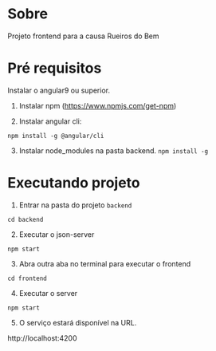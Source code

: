 # Sobre

Projeto frontend para a causa Rueiros do Bem

# Pré requisitos

Instalar o angular9 ou superior.

1. Instalar npm (https://www.npmjs.com/get-npm)

2. Instalar angular cli:

`npm install -g @angular/cli`

3. Instalar node_modules na pasta backend.
`npm install -g`

# Executando projeto

1. Entrar na pasta do projeto `backend` 

`cd backend`
 
2. Executar o json-server 

`npm start`

3. Abra outra aba no terminal para executar o frontend

`cd frontend`

4. Executar o server

`npm start`

5. O serviço estará disponível na URL.

http://localhost:4200
